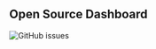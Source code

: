 ## Open Source Dashboard

![GitHub issues](https://img.shields.io/github/issues/EmaSuriano/gatsby-starter-mate?style=flat-square)
